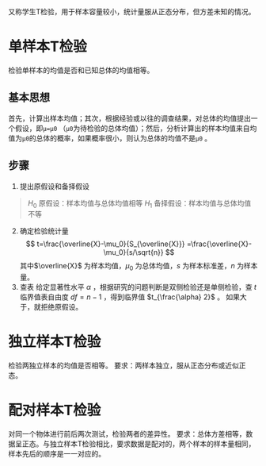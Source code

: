 又称学生T检验，用于样本容量较小，统计量服从正态分布，但方差未知的情况。

# 单样本T检验
检验单样本的均值是否和已知总体的均值相等。
## 基本思想
首先，计算出样本均值；其次，根据经验或以往的调查结果，对总体的均值提出一个假设，即`μ=μ0` （`μ0`为待检验的总体均值）；然后，分析计算出的样本均值来自均值为`μ0`的总体的概率，如果概率很小，则认为总体的均值不是`μ0` 。
## 步骤
1. 提出原假设和备择假设
> $H_0$ 原假设：样本均值与总体均值相等 
> $H_1$ 备择假设：样本均值与总体均值不等

2. 确定检验统计量
$$
t=\frac{\overline{X}-\mu_0}{S_{\overline{X}}} =\frac{\overline{X}-\mu_0}{s/\sqrt{n}}
$$
   其中$\overline{X}$ 为样本均值，$\mu_0$ 为总体均值，$s$ 为样本标准差，$n$ 为样本量。
3. 查表
给定显著性水平 $\alpha$ ，根据研究的问题判断是双侧检验还是单侧检验，查 $t$ 临界值表自由度 $df=n-1$ ，得到临界值 $t_{\frac{\alpha} 2}$ 。
如果大于，就拒绝原假设。
# 独立样本T检验
检验两独立样本的均值是否相等。
要求：两样本独立，服从正态分布或近似正态。
# 配对样本T检验
对同一个物体进行前后两次测试，检验两者的差异性。
要求：总体方差相等，数据呈正态。与独立样本T检验相比，要求数据是配对的，两个样本的样本量相同，样本先后的顺序是一一对应的。
